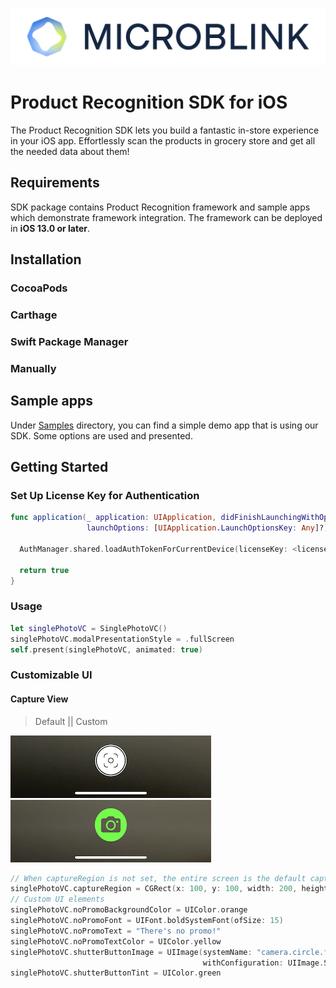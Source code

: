 ![Microblink](Resources/logo-microblink.png)

# **Product Recognition** SDK for iOS

The Product Recognition SDK lets you build a fantastic in-store experience in your iOS app. Effortlessly scan the products in grocery store and get all the needed data about them!


## Requirements

SDK package contains Product Recognition framework and sample apps which demonstrate framework integration. The framework can be deployed in **iOS 13.0 or later**.


## Installation

### CocoaPods

### Carthage

### Swift Package Manager

### Manually


## Sample apps

Under [Samples](Samples) directory, you can find a simple demo app that is using our SDK. Some options are used and presented. 

## Getting Started
### Set Up License Key for Authentication
```swift
func application(_ application: UIApplication, didFinishLaunchingWithOptions
                 launchOptions: [UIApplication.LaunchOptionsKey: Any]?) -> Bool {

  AuthManager.shared.loadAuthTokenForCurrentDevice(licenseKey: <license key string>)
  
  return true
}
```
### Usage
```swift
let singlePhotoVC = SinglePhotoVC()
singlePhotoVC.modalPresentationStyle = .fullScreen
self.present(singlePhotoVC, animated: true)
```
### Customizable UI
#### Capture View
> Default || Custom

![Screenshot_Capture_Default](Resources/screenshot-capture-default.png) ![Screenshot_Capture_Custom](Resources/screenshot-capture-custom.png)
```swift
// When captureRegion is not set, the entire screen is the default capture region
singlePhotoVC.captureRegion = CGRect(x: 100, y: 100, width: 200, height: 600)
// Custom UI elements
singlePhotoVC.noPromoBackgroundColor = UIColor.orange
singlePhotoVC.noPromoFont = UIFont.boldSystemFont(ofSize: 15)
singlePhotoVC.noPromoText = "There's no promo!"
singlePhotoVC.noPromoTextColor = UIColor.yellow
singlePhotoVC.shutterButtonImage = UIImage(systemName: "camera.circle.fill",
                                           withConfiguration: UIImage.SymbolConfiguration(pointSize: 80))
singlePhotoVC.shutterButtonTint = UIColor.green
```

